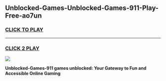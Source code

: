 
## Unblocked-Games-Unblocked-Games-911-Play-Free-ao7un
<h3>
<a href="https://premium76.site?title=Unblocked-Games-911&ref=17A">CLICK TO PLAY</a></h3>
<hr>

<h3>
<a href="https://premium76.site?title=Unblocked-Games-911&ref=17A">CLICK 2 PLAY</a>
  
</h3>

<a href="https://premium76.site?title=Unblocked-Games-911&ref=17A"><img src="https://clearcache.store/games.png"></a>


**Unblocked-Games-911 games unblocked: Your Gateway to Fun and Accessible Online Gaming**
